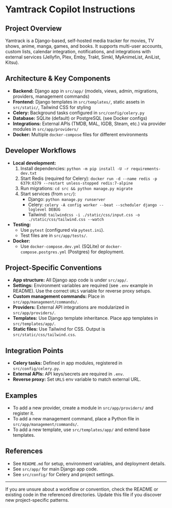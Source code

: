 # Yamtrack Copilot Instructions

## Project Overview
Yamtrack is a Django-based, self-hosted media tracker for movies, TV shows, anime, manga, games, and books. It supports multi-user accounts, custom lists, calendar integration, notifications, and integrations with external services (Jellyfin, Plex, Emby, Trakt, Simkl, MyAnimeList, AniList, Kitsu).

## Architecture & Key Components
- **Backend:** Django app in `src/app/` (models, views, admin, migrations, providers, management commands)
- **Frontend:** Django templates in `src/templates/`, static assets in `src/static/`, Tailwind CSS for styling
- **Celery:** Background tasks configured in `src/config/celery.py`
- **Database:** SQLite (default) or PostgreSQL (see Docker configs)
- **Integrations:** External APIs (TMDB, MAL, IGDB, Steam, etc.) via provider modules in `src/app/providers/`
- **Docker:** Multiple `docker-compose` files for different environments

## Developer Workflows
- **Local development:**
  1. Install dependencies: `python -m pip install -U -r requirements-dev.txt`
  2. Start Redis (required for Celery): `docker run -d --name redis -p 6379:6379 --restart unless-stopped redis:7-alpine`
  3. Run migrations: `cd src && python manage.py migrate`
  4. Start services (from `src/`):
     - Django: `python manage.py runserver`
     - Celery: `celery -A config worker --beat --scheduler django --loglevel DEBUG`
     - Tailwind: `tailwindcss -i ./static/css/input.css -o ./static/css/tailwind.css --watch`
- **Testing:**
  - Use `pytest` (configured via `pytest.ini`).
  - Test files are in `src/app/tests/`.
- **Docker:**
  - Use `docker-compose.dev.yml` (SQLite) or `docker-compose.postgres.yml` (Postgres) for deployment.

## Project-Specific Conventions
- **App structure:** All Django app code is under `src/app/`.
- **Settings:** Environment variables are required (see `.env` example in README). Use the correct `URLS` variable for reverse proxy setups.
- **Custom management commands:** Place in `src/app/management/commands/`.
- **Providers:** External API integrations are modularized in `src/app/providers/`.
- **Templates:** Use Django template inheritance. Place app templates in `src/templates/app/`.
- **Static files:** Use Tailwind for CSS. Output is `src/static/css/tailwind.css`.

## Integration Points
- **Celery tasks:** Defined in app modules, registered in `src/config/celery.py`.
- **External APIs:** API keys/secrets are required in `.env`.
- **Reverse proxy:** Set `URLS` env variable to match external URL.

## Examples
- To add a new provider, create a module in `src/app/providers/` and register it.
- To add a new management command, place a Python file in `src/app/management/commands/`.
- To add a new template, use `src/templates/app/` and extend base templates.

## References
- See `README.md` for setup, environment variables, and deployment details.
- See `src/app/` for main Django app code.
- See `src/config/` for Celery and project settings.

---

If you are unsure about a workflow or convention, check the README or existing code in the referenced directories. Update this file if you discover new project-specific patterns.
